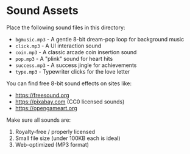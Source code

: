 # Sound Assets

Place the following sound files in this directory:

- `bgmusic.mp3` - A gentle 8-bit dream-pop loop for background music
- `click.mp3` - A UI interaction sound
- `coin.mp3` - A classic arcade coin insertion sound
- `pop.mp3` - A "plink" sound for heart hits
- `success.mp3` - A success jingle for achievements
- `type.mp3` - Typewriter clicks for the love letter

You can find free 8-bit sound effects on sites like:
- https://freesound.org
- https://pixabay.com (CC0 licensed sounds)
- https://opengameart.org

Make sure all sounds are:
1. Royalty-free / properly licensed
2. Small file size (under 100KB each is ideal)
3. Web-optimized (MP3 format)